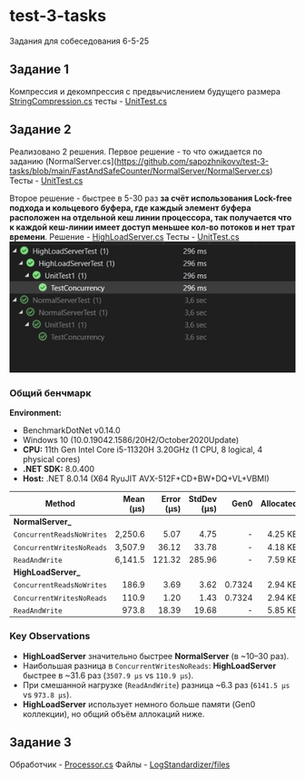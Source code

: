 # test-3-tasks
Задания для собеседования 6-5-25

## Задание 1
Компрессия и декомпрессия с предвычислением будущего размера
[StringCompression.cs](https://github.com/sapozhnikovv/test-3-tasks/blob/main/SimpleStringCommpression/Algo/StringCompression.cs) 
тесты - [UnitTest.cs](https://github.com/sapozhnikovv/test-3-tasks/blob/main/SimpleStringCommpression/AlgoTest/UnitTest1.cs)

## Задание 2
Реализовано 2 решения.
Первое решение - то что ожидается по заданию (NormalServer.cs](https://github.com/sapozhnikovv/test-3-tasks/blob/main/FastAndSafeCounter/NormalServer/NormalServer.cs)
Тесты - [UnitTest.cs](https://github.com/sapozhnikovv/test-3-tasks/blob/main/FastAndSafeCounter/NormalServerTest/UnitTest1.cs)

Второе решение - быстрее в  5-30 раз **за счёт использования Lock-free подхода и кольцевого буфера, где каждый элемент буфера расположен на отдельной кеш линии процессора, так получается что к каждой кеш-линии имеет доступ меньшее кол-во потоков и нет трат времени**.
Решение - [HighLoadServer.cs](https://github.com/sapozhnikovv/test-3-tasks/blob/main/FastAndSafeCounter/HighLoadServer/HighLoadServer.cs)
Тесты - [UnitTest.cs](https://github.com/sapozhnikovv/test-3-tasks/blob/main/FastAndSafeCounter/HighLoadServerTest/UnitTest1.cs)
![tests](https://github.com/sapozhnikovv/test-3-tasks/blob/main/FastAndSafeCounter/test.jpg)
### Общий бенчмарк

**Environment:**  
- BenchmarkDotNet v0.14.0  
- Windows 10 (10.0.19042.1586/20H2/October2020Update)  
- **CPU:** 11th Gen Intel Core i5-11320H 3.20GHz (1 CPU, 8 logical, 4 physical cores)  
- **.NET SDK:** 8.0.400  
- **Host:** .NET 8.0.14 (X64 RyuJIT AVX-512F+CD+BW+DQ+VL+VBMI)  

| Method                                   | Mean (μs) | Error (μs) | StdDev (μs) | Gen0   | Allocated |
|------------------------------------------|----------:|-----------:|------------:|-------:|----------:|
| **NormalServer_**                        |          |            |             |        |           |
| `ConcurrentReadsNoWrites`                | 2,250.6  | 5.07       | 4.75        | -      | 4.25 KB   |
| `ConcurrentWritesNoReads`                | 3,507.9  | 36.12      | 33.78       | -      | 4.18 KB   |
| `ReadAndWrite`                           | 6,141.5  | 121.32     | 285.96      | -      | 7.59 KB   |
| **HighLoadServer_**                      |          |            |             |        |           |
| `ConcurrentReadsNoWrites`                | 186.9    | 3.69       | 3.62        | 0.7324 | 2.94 KB   |
| `ConcurrentWritesNoReads`                | 110.9    | 1.20       | 1.43        | 0.7324 | 2.94 KB   |
| `ReadAndWrite`                           | 973.8    | 18.39      | 19.68       | -      | 5.85 KB   |

### Key Observations
- **HighLoadServer** значительно быстрее **NormalServer** (в ~10–30 раз).  
- Наибольшая разница в `ConcurrentWritesNoReads`: **HighLoadServer** быстрее в ~31.6 раз (`3507.9 μs` vs `110.9 μs`).  
- При смешанной нагрузке (`ReadAndWrite`) разница ~6.3 раз (`6141.5 μs` vs `973.8 μs`).  
- **HighLoadServer** использует немного больше памяти (Gen0 коллекции), но общий объём аллокаций ниже.  


## Задание 3
Обработчик - [Processor.cs](https://github.com/sapozhnikovv/test-3-tasks/blob/main/LogStandardizer/LogStandardizer/Processor.cs)
Файлы - [LogStandardizer/files](https://github.com/sapozhnikovv/test-3-tasks/tree/main/LogStandardizer/LogStandardizer/files)
